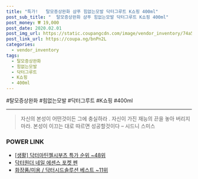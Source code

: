```yaml
--- 
title: "특가!   탈모증상완화 샴푸 힘없는모발 닥터그루트 K쇼핑 400ml" 
post_sub_title: "  탈모증상완화 샴푸 힘없는모발 닥터그루트 K쇼핑 400ml" 
post_money: ₩ 19,000 
post_date: 2020.02.01 
post_img_url: https://static.coupangcdn.com/image/vendor_inventory/74a5/65981e7ab7d26cfd477eaedcf9b1dd4d460eaad76658e645e63bb6f27115.jpg 
post_link_url: https://coupa.ng/bnPn2L 
categories: 
  - vendor_inventory 
tags: 
  - 탈모증상완화 
  - 힘없는모발 
  - 닥터그루트 
  - K쇼핑 
  - 400ml 
--- 
```

  #탈모증상완화 #힘없는모발 #닥터그루트 #K쇼핑 #400ml 
<hr> 

> 자신의 본성이 어떤것이든 그에 충실하라 . 자신이 가진 재능의 끈을 놓아 버리지 마라. 본성이 이끄는 대로 따르면 성공할것이다 – 시드니 스미스 


### POWER LINK

* <a href="https://blog.naver.com/sakai111/221784309436" target="_blank"> [생활] 닥터마틴첼시부츠 특가 순위 ~48위</a>
* <a href="https://blog.naver.com/fasyy4321/221792119213" target="_blank">닥터원더 네일 에센스 포켓 펜</a>
* <a href="https://blog.naver.com/santokki14/221776425376" target="_blank">화장품/미용 / 닥터시드솔루션 베스트 ~11위</a>

